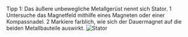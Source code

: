 Tipp 1: Das äußere unbewegliche Metallgerüst nennt sich Stator.
1 Untersuche das Magnetfeld mithilfe eines Magneten oder einer Kompassnadel.
2 Markiere farblich, wie sich der Dauermagnet auf die beiden Metallbauteile auswirkt.
![Stator](images/Bild1.png)
